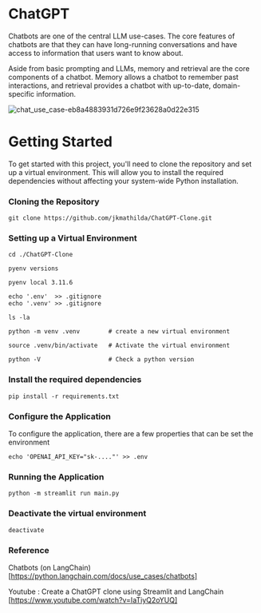 # ChatGPT

Chatbots are one of the central LLM use-cases. The core features of chatbots are that they can have long-running conversations and have access to information that users want to know about.

Aside from basic prompting and LLMs, memory and retrieval are the core components of a chatbot. Memory allows a chatbot to remember past interactions, and retrieval provides a chatbot with up-to-date, domain-specific information.

![chat_use_case-eb8a4883931d726e9f23628a0d22e315](https://github.com/jkmathilda/ChatGPT-Chatbot/assets/142202145/9cf8af68-1851-410d-bae3-167039dbf35b)

# Getting Started

To get started with this project, you'll need to clone the repository and set up a virtual environment. This will allow you to install the required dependencies without affecting your system-wide Python installation.

### Cloning the Repository

    git clone https://github.com/jkmathilda/ChatGPT-Clone.git

### Setting up a Virtual Environment

    cd ./ChatGPT-Clone

    pyenv versions

    pyenv local 3.11.6

    echo '.env'  >> .gitignore
    echo '.venv' >> .gitignore

    ls -la

    python -m venv .venv        # create a new virtual environment

    source .venv/bin/activate   # Activate the virtual environment

    python -V                   # Check a python version

### Install the required dependencies

    pip install -r requirements.txt

### Configure the Application

To configure the application, there are a few properties that can be set the environment

    echo 'OPENAI_API_KEY="sk-...."' >> .env

### Running the Application

    python -m streamlit run main.py

### Deactivate the virtual environment

    deactivate

### Reference

Chatbots (on LangChain)
[https://python.langchain.com/docs/use_cases/chatbots]

Youtube : Create a ChatGPT clone using Streamlit and LangChain
[https://www.youtube.com/watch?v=IaTiyQ2oYUQ]
